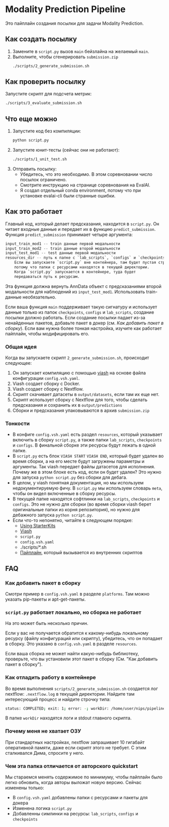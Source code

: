 # Modality Prediction Pipeline
Это пайплайн создания посылки для задачи Modality Prediction.

## Как создать посылку
1) Замените в `script.py` вызов `main` бейзлайна на желаемый `main`.
2) Выполните, чтобы сгенерировать `submission.zip`
    ```bash
    ./scripts/2_generate_submission.sh
    ```

## Как проверить посылку
Запустите скрипт для подсчета метрик:
```bash
./scripts/3_evaluate_submission.sh
```

## Что еще можно
1) Запустите код без компиляции:
    ```bash
    python script.py
    ```
2) Запустите юнит-тесты (сейчас они не работают):
    ```bash
    ./scripts/1_unit_test.sh
    ```
3) Отправить посылку:
    - Убедитесь, что это необходимо. В этом соревновании число посылок ограничено.
    - Смотрите инструкцию на странице соревнования на EvalAI.
    - Я создал отдельный conda environment, потому что при установке evalai-cli были странные ошибки.

## Как это работает
Главный код, который делает предсказания, находится в `script.py`. Он читает входные данные и передает их в функцию `predict_submission`. Функция `predict_submission` принимает четыре аргумента:
```python
input_train_mod1 -- train данные первой модальности
input_train_mod2 -- train данные второй модальности
input_test_mod1 -- test данные первой модальности
resources_dir -- путь к папке с `lab_scripts`, `configs` и `checkpoints`. 
    Если вы запускаете `script.py` вне контейнера, там будет пустая строка, 
    потому что папки с ресурсами находятся в текущей директории. 
    Когда `script.py` запускается в контейнере, туда будет 
    передаваться путь к ресурсам.
```
Эта функция должна вернуть AnnData объект с предсказаниями второй модальности для наблюдений из `input_test_mod1`. Использовать train-данные необязательно.

Если ваша функция `main` поддерживает такую сигнатуру и использует данные только из папок `checkpoints`, `configs` и `lab_scripts`, создание посылки должно работать. Если создание посылки падает из-за ненайденных пакетов, добавьте пакет в докер (см. *Как добавить пакет в сборку*). Если вам нужна более тонкая настройка, изучите как работает пайплайн, чтобы модифицировать его.

### Общая идея
Когда вы запускаете скрипт `2_generate_submission.sh`, происходит следующее:
1) Он запускает компиляцию с помощью [viash](https://viash.io/) на основе файла конфигурации `config.vsh.yaml`.
2) Viash создает сборку с Docker.
3) Viash создает сборку с Nextflow.
4) Скрипт скачивает датасеты в `output/datasets`, если там их еще нет.
5) Скрипт использует сборку с Nextflow для того, чтобы сделать предсказания и сохранить их в `output/predictions`
6) Сборки и предсказания упаковываются в архив `submission.zip`

### Тонкости
- В конфиге `config.vsh.yaml` есть раздел `resources`, который указывает включить в сборку `script.py`, а также папки `lab_scripts`, `checkpoints` и `configs`. В финальной сборке эти ресурсы будут лежать в одной папке.
- В `script.py` есть блок `VIASH START` `VIASH END`, который будет удален во время сборки, а на его месте будут загружены параметры и аргументы. Так viash передает файлы датасетов для исполнения. Почему же в этом блоке есть код, если он будет удален? Это нужно для запуска `python script.py` без сборки для дебага.
- В целом, у viash понятная документация, но мы используем недокументируемую фичу. В `script.py` мы используем словарь `meta`, чтобы он видел включенные в сборку ресурсы. 
- В текущей папке находятся софтлинки на `lab_scripts`, `checkpoints` и `configs`. Это не нужно для сборки (во время сборки viash берет оригинальные папки из корня репозитория), но нужно для дебажного запуска `python script.py`.
- Если что-то непонятно, читайте в следующем порядке:
    - [Using StarterKits](https://openproblems.bio/neurips_docs/submission/starter_kits/)
    - [Viash](https://viash.io/)
    - `script.py`
    - `config.vsh.yaml`
    - ./scripts/*.sh
    - [Пайплайн](https://github.com/openproblems-bio/neurips2021_multimodal_viash), который вызывается из внутренних скриптов

## FAQ
### Как добавить пакет в сборку
Смотри пример в `config.vsh.yaml` в разделе `platforms`. Там можно указать pip-пакеты и apt-get-пакеты.

### `script.py` работает локально, но сборка не работает
На это может быть несколько причин. 

Если у вас не получается обратится к какому-нибудь локальному ресурсу (файлу конфигураций или скрипту), убедитесь, что он попадает в сборку. Это указано в `config.vsh.yaml` в разделе `resources`. 

Если ваша сборка не может найти какую-нибудь библиотеку, проверьте, что вы установили этот пакет в сборку (См. "Как добавить пакет в сборку").

### Как отладить работу в контейнере
Во время выполнения `scripts/2_generate_submission.sh` создается лог nextflow: `.nextflow.log` в текущей директории. Найдите там интересующий процесс и найдите строчку типа: 
```bash
status: COMPLETED; exit: 1; error: -; workDir: /home/user/nips/pipelines/modality_prediction/work/70/3a0dc77556d4941cda70e99bb5c20f
```
В папке `workDir` находятся логи и stdout главного скрипта.

### Почему меня не хватает ОЗУ
При стандартных настройках, nextflow запрашивает 10 гигабайт оперативной памяти, даже если скрипт этого не требует. С этим сталкивался Дима, спросите у него.

### Чем эта папка отличается от авторского quickstart
Мы стараемся менять содержимое по минимуму, чтобы пайплайн было легко обновить, когда авторы выложат новую версию. Сейчас изменены только:
- В `config.vsh.yaml` добавлены папки с ресурсами и пакеты для докера
- Изменена логика `script.py`
- Добавленны симлинки на ресурсы: `lab_scripts`, `configs` и `checkpoints`